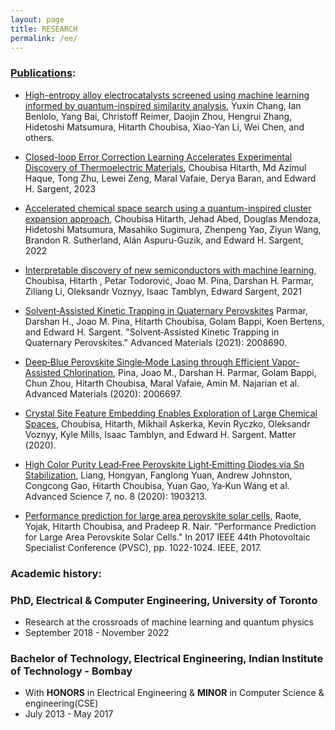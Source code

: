 ```yaml
---
layout: page
title: RESEARCH
permalink: /ee/
---
```


### [Publications](https://www.researchgate.net/profile/Hitarth-Choubisa):

* [High-entropy alloy electrocatalysts screened using machine learning informed by quantum-inspired similarity analysis](https://www.cell.com/matter/abstract/S2590-2385(24)00528-9), Yuxin Chang, Ian Benlolo, Yang Bai, Christoff Reimer, Daojin Zhou, Hengrui Zhang, Hidetoshi Matsumura, Hitarth Choubisa, Xiao-Yan Li, Wei Chen, and others.

* [Closed-loop Error Correction Learning Accelerates Experimental Discovery of Thermoelectric Materials](https://onlinelibrary.wiley.com/doi/full/10.1002/adma.202302575), Choubisa Hitarth, Md Azimul Haque, Tong Zhu, Lewei Zeng, Maral Vafaie, Derya Baran, and Edward H. Sargent, 2023

* [Accelerated chemical space search using a quantum-inspired cluster expansion approach](https://www.cell.com/matter/pdf/S2590-2385(22)00662-2.pdf), Choubisa Hitarth, Jehad Abed, Douglas Mendoza, Hidetoshi Matsumura, Masahiko Sugimura, Zhenpeng Yao, Ziyun Wang, Brandon R. Sutherland, Alán Aspuru-Guzik, and Edward H. Sargent, 2022

* [Interpretable discovery of new semiconductors with machine learning](https://arxiv.org/abs/2101.04383), Choubisa, Hitarth , Petar Todorović, Joao M. Pina, Darshan H. Parmar, Ziliang Li, Oleksandr Voznyy, Isaac Tamblyn, Edward Sargent, 2021

* [Solvent‐Assisted Kinetic Trapping in Quaternary Perovskites](https://onlinelibrary.wiley.com/doi/abs/10.1002/adma.202008690) Parmar, Darshan H., Joao M. Pina, Hitarth Choubisa, Golam Bappi, Koen Bertens, and Edward H. Sargent. "Solvent‐Assisted Kinetic Trapping in Quaternary Perovskites." Advanced Materials (2021): 2008690.

* [Deep‐Blue Perovskite Single‐Mode Lasing through Efficient Vapor‐Assisted Chlorination](https://onlinelibrary.wiley.com/doi/abs/10.1002/adma.202006697), Pina, Joao M., Darshan H. Parmar, Golam Bappi, Chun Zhou, Hitarth Choubisa, Maral Vafaie, Amin M. Najarian et al. Advanced Materials (2020): 2006697.

* [Crystal Site Feature Embedding Enables Exploration of Large Chemical Spaces](https://www.cell.com/matter/fulltext/S2590-2385(20)30187-9), Choubisa, Hitarth, Mikhail Askerka, Kevin Ryczko, Oleksandr Voznyy, Kyle Mills, Isaac Tamblyn, and Edward H. Sargent. Matter (2020).

* [High Color Purity Lead‐Free Perovskite Light‐Emitting Diodes via Sn Stabilization](https://onlinelibrary.wiley.com/doi/full/10.1002/advs.201903213), Liang, Hongyan, Fanglong Yuan, Andrew Johnston, Congcong Gao, Hitarth Choubisa, Yuan Gao, Ya‐Kun Wang et al. Advanced Science 7, no. 8 (2020): 1903213.

* [Performance prediction for large area perovskite solar cells](https://ieeexplore.ieee.org/document/8521473), Raote, Yojak, Hitarth Choubisa, and Pradeep R. Nair. "Performance Prediction for Large Area Perovskite Solar Cells." In 2017 IEEE 44th Photovoltaic Specialist Conference (PVSC), pp. 1022-1024. IEEE, 2017.



### Academic history:

### PhD, Electrical & Computer Engineering, University of Toronto
* Research at the crossroads of machine learning and quantum physics
* September 2018 - November 2022

### Bachelor of Technology, Electrical Engineering, Indian Institute of Technology - Bombay
* With **HONORS** in Electrical Engineering & **MINOR** in Computer Science & engineering(CSE) 
* July 2013 - May 2017

